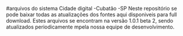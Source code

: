 #arquivos do sistema Cidade digital -Cubatão -SP
Neste repositório se pode baixar todas as atualizações dos fontes aqui disponiveis para full download.
Estes arquivos se encontram na versão 1.0.1 beta 2, sendo atualizados periodicamente mpela nossa equipe de desenvolvimento.
